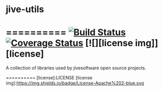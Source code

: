 # jive-utils
==========
[![Build Status](https://travis-ci.org/jivesoftware/jive-utils.svg?branch=master)](https://travis-ci.org/jivesoftware/jive-utils)
[![Coverage Status](https://coveralls.io/repos/jivesoftware/jive-utils/badge.png?branch=master&service=github)](https://coveralls.io/github/jivesoftware/jive-utils?branch=master)
[![][license img]][license]
==========

A collection of libraries used by  jivesoftware open source projects.


==========
[license]:LICENSE
[license img]:https://img.shields.io/badge/License-Apache%202-blue.svg
